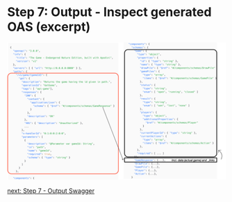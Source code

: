 # Step 7: Output - Inspect generated OAS (excerpt)

![step-7](./info-material/Apodini-OAS-Instructions/step-7.png)

[next: Step 7 - Output Swagger](./step-7-1.md)
